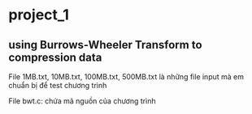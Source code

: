 # project_1
using Burrows-Wheeler Transform to compression data
--------------------------------------------------------------

File 1MB.txt, 10MB.txt, 100MB.txt, 500MB.txt là những file input mà em chuẩn bị để test chương trình

File bwt.c: chứa mã nguồn của chương trình
